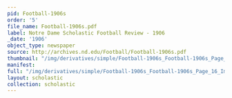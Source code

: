 ```yaml
---
pid: Football-1906s
order: '5'
file_name: Football-1906s.pdf
label: Notre Dame Scholastic Football Review - 1906
_date: '1906'
object_type: newspaper
source: http://archives.nd.edu/Football/Football-1906s.pdf
thumbnail: "/img/derivatives/simple/Football-1906s_Football-1906s_Page_16_Image_0001/thumbnail.jpg"
manifest:
full: "/img/derivatives/simple/Football-1906s_Football-1906s_Page_16_Image_0001/fullwidth.jpg"
layout: scholastic
collection: scholastic
---
```

